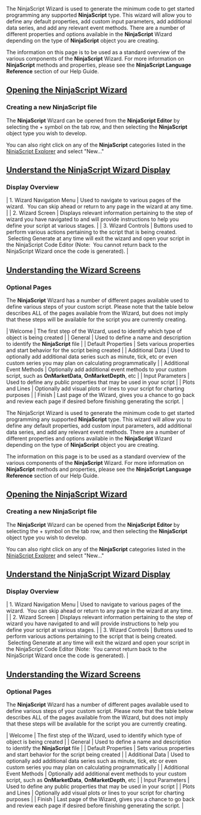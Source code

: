 The NinjaScript Wizard is used to generate the minimum code to get started programming any supported **NinjaScript** type. This wizard will allow you to define any default properties, add custom input parameters, add additional data series, and add any relevant event methods. There are a number of different properties and options available in the **NinjaScript** Wizard depending on the type of **NinjaScript** object you are creating.

The information on this page is to be used as a standard overview of the various components of the **NinjaScript** Wizard. For more information on **NinjaScript** methods and properties, please see the **NinjaScript Language Reference** section of our Help Guide.

## [Opening the NinjaScript Wizard](https://developer.ninjatrader.com/docs/desktop/ninjascript_wizard\#opening-the-ninjascript-wizard)

### Creating a new NinjaScript file

The **NinjaScript** Wizard can be opened from the **NinjaScript Editor** by selecting the + symbol on the tab row, and then selecting the **NinjaScript** object type you wish to develop.

You can also right click on any of the **NinjaScript** categories listed in the [NinjaScript Explorer](https://developer.ninjatrader.com/docs/desktop/ninjascript_explorer) and select "New..."

## [Understand the NinjaScript Wizard Display](https://developer.ninjatrader.com/docs/desktop/ninjascript_wizard\#understand-the-ninjascript-wizard-display)

### Display Overview

| 1. Wizard Navigation Menu | Used to navigate to various pages of the wizard.  You can skip ahead or return to any page in the wizard at any time. |
| 2. Wizard Screen | Displays relevant information pertaining to the step of wizard you have navigated to and will provide instructions to help you define your script at various stages. |
| 3. Wizard Controls | Buttons used to perform various actions pertaining to the script that is being created.  Selecting Generate at any time will exit the wizard and open your script in the NinjaScript Code Editor (Note:  You cannot return back to the NinjaScript Wizard once the code is generated). |

## [Understanding the Wizard Screens](https://developer.ninjatrader.com/docs/desktop/ninjascript_wizard\#understanding-the-wizard-screens)

### Optional Pages

The **NinjaScript** Wizard has a number of different pages available used to define various steps of your custom script. Please note that the table below describes ALL of the pages available from the Wizard, but does not imply that these steps will be available for the script you are currently creating.

| Welcome | The first step of the Wizard, used to identify which type of object is being created |
| General | Used to define a name and description to identify the **NinjaScript** file |
| Default Properties | Sets various properties and start behavior for the script being created |
| Additional Data | Used to optionally add additional data series such as minute, tick, etc or even custom series you may plan on calculating programmatically |
| Additional Event Methods | Optionally add additional event methods to your custom script, such as **OnMarketData**, **OnMarketDepth**, etc |
| Input Parameters | Used to define any public properties that may be used in your script |
| Plots and Lines | Optionally add visual plots or lines to your script for charting purposes |
| Finish | Last page of the Wizard, gives you a chance to go back and review each page if desired before finishing generating the script. |

The NinjaScript Wizard is used to generate the minimum code to get started programming any supported **NinjaScript** type. This wizard will allow you to define any default properties, add custom input parameters, add additional data series, and add any relevant event methods. There are a number of different properties and options available in the **NinjaScript** Wizard depending on the type of **NinjaScript** object you are creating.

The information on this page is to be used as a standard overview of the various components of the **NinjaScript** Wizard. For more information on **NinjaScript** methods and properties, please see the **NinjaScript Language Reference** section of our Help Guide.

## [Opening the NinjaScript Wizard](https://developer.ninjatrader.com/docs/desktop/ninjascript_wizard\#opening-the-ninjascript-wizard)

### Creating a new NinjaScript file

The **NinjaScript** Wizard can be opened from the **NinjaScript Editor** by selecting the + symbol on the tab row, and then selecting the **NinjaScript** object type you wish to develop.

You can also right click on any of the **NinjaScript** categories listed in the [NinjaScript Explorer](https://developer.ninjatrader.com/docs/desktop/ninjascript_explorer) and select "New..."

## [Understand the NinjaScript Wizard Display](https://developer.ninjatrader.com/docs/desktop/ninjascript_wizard\#understand-the-ninjascript-wizard-display)

### Display Overview

| 1. Wizard Navigation Menu | Used to navigate to various pages of the wizard.  You can skip ahead or return to any page in the wizard at any time. |
| 2. Wizard Screen | Displays relevant information pertaining to the step of wizard you have navigated to and will provide instructions to help you define your script at various stages. |
| 3. Wizard Controls | Buttons used to perform various actions pertaining to the script that is being created.  Selecting Generate at any time will exit the wizard and open your script in the NinjaScript Code Editor (Note:  You cannot return back to the NinjaScript Wizard once the code is generated). |

## [Understanding the Wizard Screens](https://developer.ninjatrader.com/docs/desktop/ninjascript_wizard\#understanding-the-wizard-screens)

### Optional Pages

The **NinjaScript** Wizard has a number of different pages available used to define various steps of your custom script. Please note that the table below describes ALL of the pages available from the Wizard, but does not imply that these steps will be available for the script you are currently creating.

| Welcome | The first step of the Wizard, used to identify which type of object is being created |
| General | Used to define a name and description to identify the **NinjaScript** file |
| Default Properties | Sets various properties and start behavior for the script being created |
| Additional Data | Used to optionally add additional data series such as minute, tick, etc or even custom series you may plan on calculating programmatically |
| Additional Event Methods | Optionally add additional event methods to your custom script, such as **OnMarketData**, **OnMarketDepth**, etc |
| Input Parameters | Used to define any public properties that may be used in your script |
| Plots and Lines | Optionally add visual plots or lines to your script for charting purposes |
| Finish | Last page of the Wizard, gives you a chance to go back and review each page if desired before finishing generating the script. |